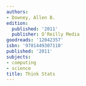 ```yaml
---
authors:
- Downey, Allen B.
edition:
  published: '2011'
  publisher: O'Reilly Media
goodreads: '12042357'
isbn: '9781449307110'
published: '2011'
subjects:
- computing
- science
title: Think Stats
---
```



